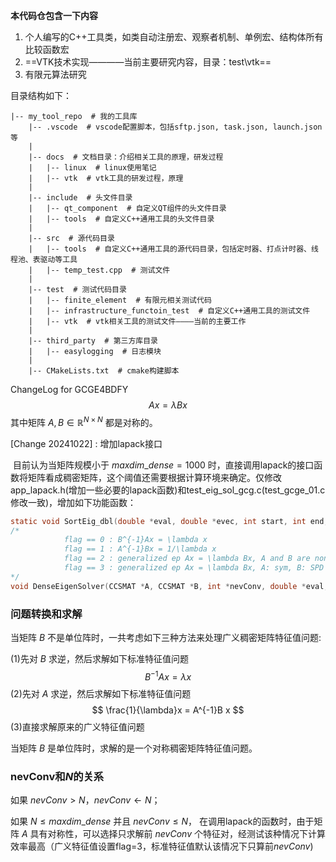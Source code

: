 **本代码仓包含一下内容**
  
 1. 个人编写的C++工具类，如类自动注册宏、观察者机制、单例宏、结构体所有比较函数宏
 2. ==VTK技术实现————当前主要研究内容，目录：test\vtk==
 3. 有限元算法研究

目录结构如下：
```
|-- my_tool_repo  # 我的工具库
    |-- .vscode  # vscode配置脚本，包括sftp.json, task.json, launch.json等
    |
    |-- docs  # 文档目录：介绍相关工具的原理，研发过程
    |   |-- linux  # linux使用笔记
    |   |-- vtk  # vtk工具的研发过程，原理
    |
    |-- include  # 头文件目录
    |   |-- qt_component  # 自定义QT组件的头文件目录
    |   |-- tools  # 自定义C++通用工具的头文件目录
    |
    |-- src  # 源代码目录
    |   |-- tools  # 自定义C++通用工具的源代码目录，包括定时器、打点计时器、线程池、表驱动等工具
    |   |-- temp_test.cpp  # 测试文件
    |
    |-- test  # 测试代码目录
    |   |-- finite_element  # 有限元相关测试代码
    |   |-- infrastructure_functoin_test  # 自定义C++通用工具的测试文件
    |   |-- vtk  # vtk相关工具的测试文件————当前的主要工作
    |
    |-- third_party  # 第三方库目录
    |   |-- easylogging  # 日志模块
    |
    |-- CMakeLists.txt  # cmake构建脚本
```


ChangeLog for GCGE4BDFY
$$
Ax = \lambda Bx
$$
其中矩阵 $A, B \in \mathbb{R}^{N\times N}$ 都是对称的。

[Change 20241022] : 增加lapack接口

​	目前认为当矩阵规模小于 $maxdim\_dense = 1000$ 时，直接调用lapack的接口函数将矩阵看成稠密矩阵，这个阈值还需要根据计算环境来确定。仅修改app_lapack.h(增加一些必要的lapack函数)和test_eig_sol_gcg.c(test_gcge_01.c修改一致)，增加如下功能函数：

```c
static void SortEig_dbl(double *eval, double *evec, int start, int end, int ld); //用于排序
/*
			flag == 0 : B^{-1}Ax = \lambda x
			flag == 1 : A^{-1}Bx = 1/\lambda x
			flag == 2 : generalized ep Ax = \lambda Bx, A and B are non-sym
			flag == 3 : generalized ep Ax = \lambda Bx, A: sym, B: SPD
*/
void DenseEigenSolver(CCSMAT *A, CCSMAT *B, int *nevConv, double *eval, double *evec, int flag);
```



### 问题转换和求解

当矩阵 $B$ 不是单位阵时，一共考虑如下三种方法来处理广义稠密矩阵特征值问题:

(1)先对 $B$ 求逆，然后求解如下标准特征值问题
$$
B^{-1}Ax = \lambda x
$$
(2)先对 $A$ 求逆，然后求解如下标准特征值问题
$$
\frac{1}{\lambda}x = A^{-1}B x
$$
(3)直接求解原来的广义特征值问题

当矩阵 $B$ 是单位阵时，求解的是一个对称稠密矩阵特征值问题。

### nevConv和$N$的关系

如果 $nevConv > N$，$nevConv \leftarrow N$；

如果 $N \leq maxdim\_dense$ 并且  $nevConv \leq N$， 在调用lapack的函数时，由于矩阵 $A$ 具有对称性，可以选择只求解前 $nevConv$ 个特征对，经测试该种情况下计算效率最高（广义特征值设置flag=3，标准特征值默认该情况下只算前$nevConv$)
